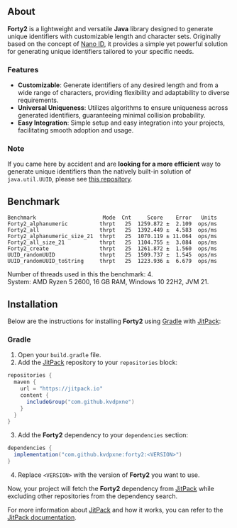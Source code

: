 ## About

**Forty2** is a lightweight and versatile **Java** library designed to generate
unique identifiers with customizable length and character sets.
Originally based on the concept of [Nano ID](https://github.com/ai/nanoid),
it provides a simple yet powerful solution for generating unique identifiers
tailored to your specific needs.

### Features

- **Customizable**: Generate identifiers of any desired length and from a wide
  range of characters, providing flexibility and adaptability to diverse
  requirements.
- **Universal Uniqueness**: Utilizes algorithms to ensure uniqueness across
  generated identifiers, guaranteeing minimal collision probability.
- **Easy Integration**: Simple setup and easy integration into your projects,
  facilitating smooth adoption and usage.

### Note

If you came here by accident and are **looking for a more efficient** way to
generate unique identifiers than the natively built-in solution of
``java.util.UUID``, please see
[this repository](https://github.com/f4b6a3/tsid-creator).

## Benchmark

```text
Benchmark                     Mode  Cnt     Score    Error   Units
Forty2_alphanumeric          thrpt   25  1259.872 ±  2.109  ops/ms
Forty2_all                   thrpt   25  1392.449 ±  4.583  ops/ms
Forty2_alphanumeric_size_21  thrpt   25  1070.119 ± 11.064  ops/ms
Forty2_all_size_21           thrpt   25  1104.755 ±  3.084  ops/ms
Forty2_create                thrpt   25  1261.872 ±  1.560  ops/ms
UUID_randomUUID              thrpt   25  1509.737 ±  1.545  ops/ms
UUID_randomUUID_toString     thrpt   25  1223.936 ±  6.679  ops/ms
```

Number of threads used in this the benchmark: 4.  
System: AMD Ryzen 5 2600, 16 GB RAM, Windows 10 22H2, JVM 21.

## Installation

Below are the instructions for installing **Forty2** using
[Gradle](https://gradle.org) with [JitPack](https://jitpack.io):

### Gradle

1. Open your `build.gradle` file.
2. Add the [JitPack](https://jitpack.io) repository to your `repositories`
   block:

```groovy
repositories {
  maven {
    url = "https://jitpack.io"
    content {
      includeGroup("com.github.kvdpxne")
    }
  }
}
```

3. Add the **Forty2** dependency to your `dependencies` section:

```groovy
dependencies {
  implementation("com.github.kvdpxne:forty2:<VERSION>")
}
```

4. Replace `<VERSION>` with the version of **Forty2** you want to use.

Now, your project will fetch the **Forty2** dependency from
[JitPack](https://jitpack.io) while excluding other repositories from the
dependency search.

For more information about [JitPack](https://jitpack.io) and how it works,
you can refer to the [JitPack documentation](https://docs.jitpack.io).